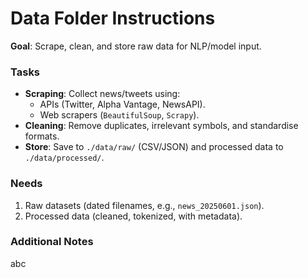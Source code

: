# Data Folder Instructions 
**Goal**: Scrape, clean, and store raw data for NLP/model input.  

### Tasks  
- **Scraping**: Collect news/tweets using:  
  - APIs (Twitter, Alpha Vantage, NewsAPI).  
  - Web scrapers (`BeautifulSoup`, `Scrapy`).  
- **Cleaning**: Remove duplicates, irrelevant symbols, and standardise formats.  
- **Store**: Save to `./data/raw/` (CSV/JSON) and processed data to `./data/processed/`.  

### Needs  
1. Raw datasets (dated filenames, e.g., `news_20250601.json`).  
2. Processed data (cleaned, tokenized, with metadata).  

### Additional Notes
abc